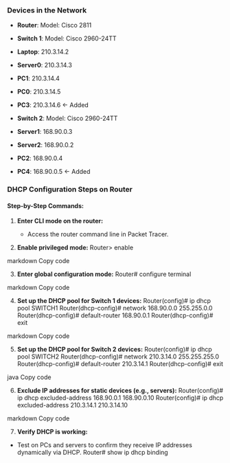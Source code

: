 
### Devices in the Network

- **Router**: Model: Cisco 2811
- **Switch 1**: Model: Cisco 2960-24TT
- **Laptop**: 210.3.14.2
- **Server0**: 210.3.14.3
- **PC1**: 210.3.14.4
- **PC0**: 210.3.14.5
- **PC3**: 210.3.14.6  ← Added

- **Switch 2**: Model: Cisco 2960-24TT
- **Server1**: 168.90.0.3
- **Server2**: 168.90.0.2
- **PC2**: 168.90.0.4
- **PC4**: 168.90.0.5  ← Added

### DHCP Configuration Steps on Router

#### Step-by-Step Commands:

1. **Enter CLI mode on the router:**
   - Access the router command line in Packet Tracer.

2. **Enable privileged mode:**
Router> enable

markdown
Copy code

3. **Enter global configuration mode:**
Router# configure terminal

markdown
Copy code

4. **Set up the DHCP pool for Switch 1 devices:**
Router(config)# ip dhcp pool SWITCH1 Router(dhcp-config)# network 168.90.0.0 255.255.0.0 Router(dhcp-config)# default-router 168.90.0.1 Router(dhcp-config)# exit

markdown
Copy code

5. **Set up the DHCP pool for Switch 2 devices:**
Router(config)# ip dhcp pool SWITCH2 Router(dhcp-config)# network 210.3.14.0 255.255.255.0 Router(dhcp-config)# default-router 210.3.14.1 Router(dhcp-config)# exit

java
Copy code

6. **Exclude IP addresses for static devices (e.g., servers):**
Router(config)# ip dhcp excluded-address 168.90.0.1 168.90.0.10 Router(config)# ip dhcp excluded-address 210.3.14.1 210.3.14.10

markdown
Copy code

7. **Verify DHCP is working:**
- Test on PCs and servers to confirm they receive IP addresses dynamically via DHCP.
Router# show ip dhcp binding
 
